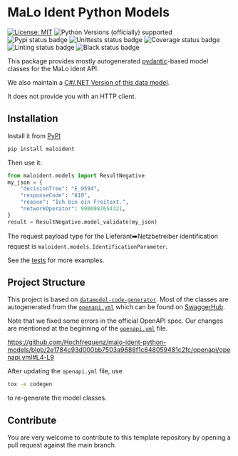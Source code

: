 # MaLo Ident Python Models

[![License: MIT](https://img.shields.io/badge/License-MIT-yellow.svg)](LICENSE)
![Python Versions (officially) supported](https://img.shields.io/pypi/pyversions/maloident.svg)
![Pypi status badge](https://img.shields.io/pypi/v/maloident)
![Unittests status badge](https://github.com/Hochfrequenz/malo-ident-python-models/workflows/Unittests/badge.svg)
![Coverage status badge](https://github.com/Hochfrequenz/malo-ident-python-models/workflows/Coverage/badge.svg)
![Linting status badge](https://github.com/Hochfrequenz/malo-ident-python-models/workflows/Linting/badge.svg)
![Black status badge](https://github.com/Hochfrequenz/malo-ident-python-models/workflows/Formatting/badge.svg)

This package provides mostly autogenerated [pydantic](https://docs.pydantic.dev/latest/)-based model classes for the MaLo ident API.

We also maintain a [C#/.NET Version of this data model](https://github.com/Hochfrequenz/malo-ident-net-models).

It does not provide you with an HTTP client.

## Installation

Install it from [PyPI](https://pypi.org/project/maloident)

```bash
pip install maloident
```

Then use it:

```python
from maloident.models import ResultNegative
my_json = {
    "decisionTree": "E_0594",
    "responseCode": "A10",
    "reason": "Ich bin ein Freitext.",
    "networkOperator": 9900987654321,
}
result = ResultNegative.model_validate(my_json)
```

The request payload type for the Lieferant➡️Netzbetreiber identification request is `maloident.models.IdentificationParameter`.

See the [tests](unittests/test_models.py) for more examples.

## Project Structure

This project is based on [`datamodel-code-generator`](https://github.com/koxudaxi/datamodel-code-generator/).
Most of the classes are autogenerated from the [`openapi.yml`](openapi/openapi.yml) which can be found on [SwaggerHub](https://app.swaggerhub.com/apis/edi-energy/MaLoIdent_2024-07-03/v1.0.0).

Note that we fixed some errors in the official OpenAPI spec.
Our changes are mentioned at the beginning of the [`openapi.yml`](openapi/openapi.yml) file.

https://github.com/Hochfrequenz/malo-ident-python-models/blob/2e1784c93d000bb7503a9688f1c648059481c2fc/openapi/openapi.yml#L4-L9

After updating the `openapi.yml` file, use

```bash
tox -e codegen
```

to re-generate the model classes.

## Contribute

You are very welcome to contribute to this template repository by opening a pull request against the main branch.
